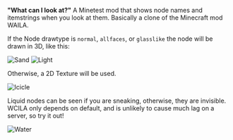 **"What can I look at?"**
A Minetest mod that shows node names and itemstrings when you look at them. Basically a clone of the Minecraft mod WAILA.

If the Node drawtype is `normal`, `allfaces`, or `glasslike` the node will be drawn in 3D, like this:

![Sand](https://github.com/Aurailus/wcila/raw/master/mtbox/sand.jpg)
![Light](https://github.com/Aurailus/wcila/raw/master/mtbox/light.jpg)

Otherwise, a 2D Texture will be used.

![Icicle](https://github.com/Aurailus/wcila/raw/master/mtbox/icicle.jpg)

Liquid nodes can be seen if you are sneaking, otherwise, they are invisible.
WCILA only depends on default, and is unlikely to cause much lag on a server, so try it out!

![Water](https://github.com/Aurailus/wcila/raw/master/mtbox/water.jpg)